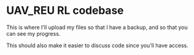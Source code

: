 # UAV_REU RL codebase
This is where I'll upload my files so that I have a backup, and so that you can see my progress.

This should also make it easier to discuss code since you'll have access.
